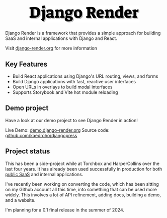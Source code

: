 <h1 align="center">
    <picture>
        <source media="(prefers-color-scheme: light)" srcset="website/static/img/django-render-text-black.svg">
        <source media="(prefers-color-scheme: dark)" srcset="website/static/img/django-render-text.svg">
        <img width="350" src="website/static/img/django-render-text-black.svg" alt="Django Render">
    </picture>
</h1>

Django Render is a framework that provides a simple approach for building SaaS and internal applications with Django and React.

Visit [django-render.org](https://django-render.org) for more information

## Key Features

 - Build React applications using Django's URL routing, views, and forms
 - Build Django applications with fast, reactive user interfaces
 - Open URLs in overlays to build modal interfaces
 - Supports Storybook and Vite hot module reloading

## Demo project

Have a look at our demo project to see Django Render in action!

Live Demo: [demo.django-render.org](https://demo.django-render.org)
Source code: [github.com/kaedroho/djangopress](https://github.com/kaedroho/djangopress)

## Project status

This has been a side-project while at Torchbox and HarperCollins over the last four years. It has already been used successfully in production for both [public SaaS](https://app.wagtail.build) and internal applications.

I've recently been working on converting the code, which has been sitting on my Github account all this time, into something that can be used more widely. This involves a lot of API refinement, adding docs, building a demo, and a website.

I'm planning for a 0.1 final release in the summer of 2024.
